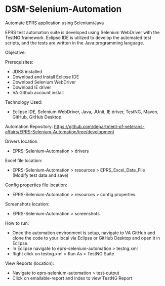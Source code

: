 # DSM-Selenium-Automation
Automate EPRS application using Selenium/Java

EPRS test automation suite is developed using Selenium WebDriver with the TestNG framework. Eclipse IDE is utilized to develop the automated test scripts, and the tests are written in the Java programming language.

Objective: 

Prerequisites:
- JDK8 installed
- Download and Install Eclipse IDE
- Download Selenium WebDriver
- Download IE driver
- VA Github account install

Technology Used:
- Eclipse IDE, Selenium WebDriver, Java, JUnit, IE driver, TestNG, Maven, GitHub, GitHub Desktop

Automation Repository:
https://github.com/department-of-veterans-affairs/EPRS-Selenium-Automation/tree/development

Drivers location:
- EPRS-Selenium-Automation > drivers

Excel file location:
- EPRS-Selenium-Automation > resources > EPRS_Excel_Data_File (Modify test data and save)

Config properties file location:
- EPRS-Selenium-Automation > resources > config.properties

Screenshots location:
- EPRS-Selenium-Automation > screenshots

How to run:
 - Once the automation environment is setup, navigate to VA GitHub and clone the code to your local via Eclipse or GitHub Desktop and open it in Eclipse.
 - In Eclipse navigate to eprs-selenium-automation > testng.xml
 - Right click on testng.xml > Run As > TestNG Suite
 
View Reports (location):
- Navigate to eprs-selenium-automation > test-output
- Click on emailable-report and index to view TestNG Report

